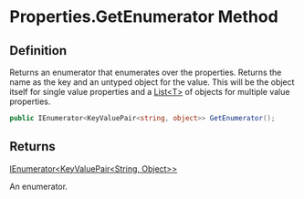 # Properties.GetEnumerator Method
## Definition

Returns an enumerator that enumerates over the properties. Returns the name as the key and an untyped object for the value. This will be the object itself for single value properties and a [List&lt;T&gt;](https://learn.microsoft.com/en-gb/dotnet/api/System.Collections.Generic.List-1) of objects for multiple value properties.

```c#
public IEnumerator<KeyValuePair<string, object>> GetEnumerator();
```

## Returns

[IEnumerator&lt;KeyValuePair&lt;String, Object&gt;&gt;](https://learn.microsoft.com/en-gb/dotnet/api/System.Collections.Generic.IEnumerator-1)

An enumerator.
